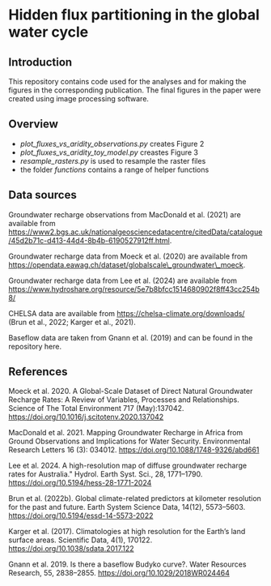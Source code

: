 # Hidden flux partitioning in the global water cycle

## Introduction

This repository contains code used for the analyses and for making the figures in the corresponding publication.
The final figures in the paper were created using image processing software.

## Overview

* *plot\_fluxes\_vs\_aridity\_observations.py* creates Figure 2
* *plot\_fluxes\_vs\_aridity\_toy\_model.py* creastes Figure 3
* *resample\_rasters.py* is used to resample the raster files
* the folder *functions* contains a range of helper functions

## Data sources

Groundwater recharge observations from MacDonald et al. (2021) are available from https://www2.bgs.ac.uk/nationalgeosciencedatacentre/citedData/catalogue/45d2b71c-d413-44d4-8b4b-6190527912ff.html.

Groundwater recharge data from Moeck et al. (2020) are available from https://opendata.eawag.ch/dataset/globalscale\_groundwater\_moeck.

Groundwater recharge data from Lee et al. (2024) are available from https://www.hydroshare.org/resource/5e7b8bfcc1514680902f8ff43cc254b8/

CHELSA data are available from https://chelsa-climate.org/downloads/ (Brun et al., 2022; Karger et al., 2021).

Baseflow data are taken from Gnann et al. (2019) and can be found in the repository here.

## References

Moeck et al. 2020. A Global-Scale Dataset of Direct Natural Groundwater Recharge Rates: A Review of Variables, Processes and Relationships. Science of The Total Environment 717 (May):137042. https://doi.org/10.1016/j.scitotenv.2020.137042

MacDonald et al. 2021. Mapping Groundwater Recharge in Africa from Ground Observations and Implications for Water Security. Environmental Research Letters 16 (3): 034012. https://doi.org/10.1088/1748-9326/abd661

Lee et al. 2024. A high-resolution map of diffuse groundwater recharge rates for Australia." Hydrol. Earth Syst. Sci., 28, 1771–1790. https://doi.org/10.5194/hess-28-1771-2024

Brun et al. (2022b). Global climate-related predictors at kilometer resolution for the past and future. Earth System Science Data, 14(12), 5573–5603. https://doi.org/10.5194/essd-14-5573-2022

Karger et al. (2017). Climatologies at high resolution for the Earth’s land surface areas. Scientific Data, 4(1), 170122. https://doi.org/10.1038/sdata.2017.122

Gnann et al. 2019. Is there a baseflow Budyko curve?. Water Resources Research, 55, 2838–2855. https://doi.org/10.1029/2018WR024464

